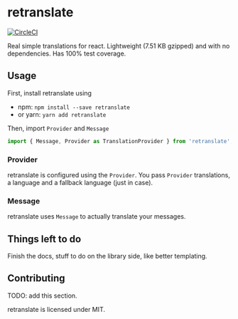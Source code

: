 retranslate
===========
[![CircleCI](https://circleci.com/gh/Tankenstein/retranslate/tree/master.svg?style=shield)](https://circleci.com/gh/Tankenstein/retranslate/tree/master)

Real simple translations for react. Lightweight (7.51 KB gzipped) and with no dependencies. Has 100% test coverage.

## Usage

First, install retranslate using
+ npm: `npm install --save retranslate`
+ or yarn: `yarn add retranslate`

Then, import `Provider` and `Message`

```javascript
import { Message, Provider as TranslationProvider } from 'retranslate';
```

### Provider

retranslate is configured using the `Provider`. You pass `Provider` translations, a language and a fallback language (just in case).

### Message

retranslate uses `Message` to actually translate your messages.

## Things left to do

Finish the docs, stuff to do on the library side, like better templating.

## Contributing

TODO: add this section.

retranslate is licensed under MIT.

